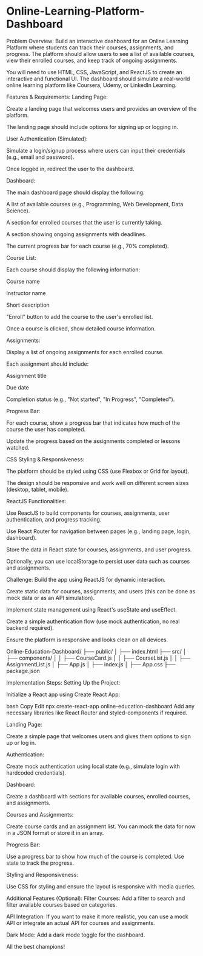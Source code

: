 # Online-Learning-Platform-Dashboard
Problem Overview:
Build an interactive dashboard for an Online Learning Platform where students can track their courses, assignments, and progress. The platform should allow users to see a list of available courses, view their enrolled courses, and keep track of ongoing assignments.

You will need to use HTML, CSS, JavaScript, and ReactJS to create an interactive and functional UI. The dashboard should simulate a real-world online learning platform like Coursera, Udemy, or LinkedIn Learning.

Features & Requirements:
Landing Page:

Create a landing page that welcomes users and provides an overview of the platform.

The landing page should include options for signing up or logging in.

User Authentication (Simulated):

Simulate a login/signup process where users can input their credentials (e.g., email and password).

Once logged in, redirect the user to the dashboard.

Dashboard:

The main dashboard page should display the following:

A list of available courses (e.g., Programming, Web Development, Data Science).

A section for enrolled courses that the user is currently taking.

A section showing ongoing assignments with deadlines.

The current progress bar for each course (e.g., 70% completed).

Course List:

Each course should display the following information:

Course name

Instructor name

Short description

"Enroll" button to add the course to the user's enrolled list.

Once a course is clicked, show detailed course information.

Assignments:

Display a list of ongoing assignments for each enrolled course.

Each assignment should include:

Assignment title

Due date

Completion status (e.g., "Not started", "In Progress", "Completed").

Progress Bar:

For each course, show a progress bar that indicates how much of the course the user has completed.

Update the progress based on the assignments completed or lessons watched.

CSS Styling & Responsiveness:

The platform should be styled using CSS (use Flexbox or Grid for layout).

The design should be responsive and work well on different screen sizes (desktop, tablet, mobile).

ReactJS Functionalities:

Use ReactJS to build components for courses, assignments, user authentication, and progress tracking.

Use React Router for navigation between pages (e.g., landing page, login, dashboard).

Store the data in React state for courses, assignments, and user progress.

Optionally, you can use localStorage to persist user data such as courses and assignments.

Challenge:
Build the app using ReactJS for dynamic interaction.

Create static data for courses, assignments, and users (this can be done as mock data or as an API simulation).

Implement state management using React's useState and useEffect.

Create a simple authentication flow (use mock authentication, no real backend required).

Ensure the platform is responsive and looks clean on all devices.

Online-Education-Dashboard/
  ├── public/
  │   ├── index.html
  ├── src/
  │   ├── components/
  │   │   ├── CourseCard.js
  │   │   ├── CourseList.js
  │   │   ├── AssignmentList.js
  │   ├── App.js
  │   ├── index.js
  │   ├── App.css
  ├── package.json

Implementation Steps:
Setting Up the Project:

Initialize a React app using Create React App:

bash
Copy
Edit
npx create-react-app online-education-dashboard
Add any necessary libraries like React Router and styled-components if required.

Landing Page:

Create a simple page that welcomes users and gives them options to sign up or log in.

Authentication:

Create mock authentication using local state (e.g., simulate login with hardcoded credentials).

Dashboard:

Create a dashboard with sections for available courses, enrolled courses, and assignments.

Courses and Assignments:

Create course cards and an assignment list. You can mock the data for now in a JSON format or store it in an array.

Progress Bar:

Use a progress bar to show how much of the course is completed. Use state to track the progress.

Styling and Responsiveness:

Use CSS for styling and ensure the layout is responsive with media queries.

Additional Features (Optional):
Filter Courses: Add a filter to search and filter available courses based on categories.

API Integration: If you want to make it more realistic, you can use a mock API or integrate an actual API for courses and assignments.

Dark Mode: Add a dark mode toggle for the dashboard.


All the best champions! 
